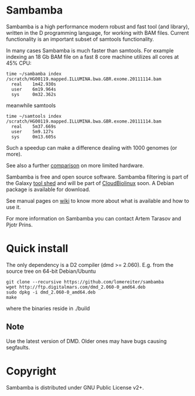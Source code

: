 # Sambamba

Sambamba is a high performance modern robust and fast tool (and
library), written in the D programming language, for working
with BAM files.  Current functionality is an important subset of
samtools functionality. 

In many cases Sambamba is much faster
than samtools. For example indexing an 18 Gb BAM file on a fast 8 core
machine utilizes all cores at 45% CPU:

    time ~/sambamba index /scratch/HG00119.mapped.ILLUMINA.bwa.GBR.exome.20111114.bam            
      real    1m42.930s
      user    6m19.964s
      sys     0m32.362s

meanwhile samtools

    time ~/samtools index /scratch/HG00119.mapped.ILLUMINA.bwa.GBR.exome.20111114.bam 
      real    5m37.669s
      user    5m9.127s
      sys     0m13.605s

Such a speedup can make a difference dealing with 1000 genomes (or more).

See also a further
[comparison](https://github.com/lomereiter/sambamba/wiki/Comparison-with-samtools)
on more limited hardware.

Sambamba is free and open source software. Sambamba filtering is part of the Galaxy [tool
shed](http://toolshed.g2.bx.psu.edu/repos/lomereiter/sambamba_filter)
and will be part of [CloudBiolinux](http://cloudbiolinux.org/) soon.
A Debian package is available for download.

See manual pages on [wiki](https://github.com/lomereiter/sambamba/wiki) to know more about 
what is available and how to use it.

For more information on Sambamba you can contact Artem Tarasov and Pjotr Prins.

# Quick install

The only dependency is a D2 compiler (dmd >= 2.060). E.g. from the source
tree on 64-bit Debian/Ubuntu

    git clone --recursive https://github.com/lomereiter/sambamba
    wget http://ftp.digitalmars.com/dmd_2.060-0_amd64.deb
    sudo dpkg -i dmd_2.060-0_amd64.deb
    make

where the binaries reside in ./build

## Note

Use the latest version of DMD. Older ones may have bugs causing segfaults.

# Copyright

Sambamba is distributed under GNU Public License v2+.
